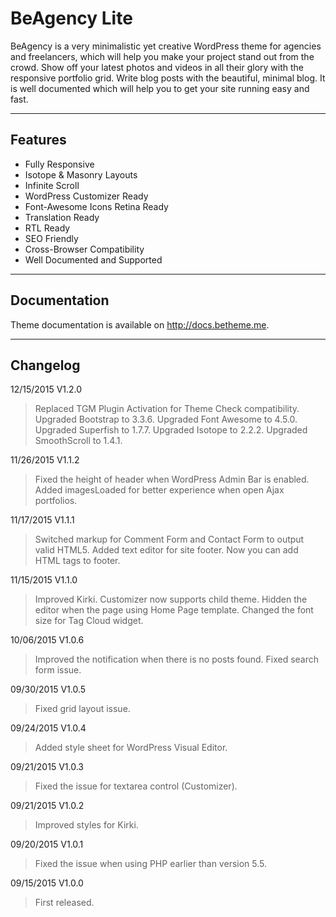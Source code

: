 BeAgency Lite
============

BeAgency is a very minimalistic yet creative WordPress theme for agencies and freelancers, which will help you make your project stand out from the crowd. Show off your latest photos and videos in all their glory with the responsive portfolio grid. Write blog posts with the beautiful, minimal blog. It is well documented which will help you to get your site running easy and fast.

--------

Features
--------

- Fully Responsive
- Isotope & Masonry Layouts
- Infinite Scroll
- WordPress Customizer Ready
- Font-Awesome Icons Retina Ready
- Translation Ready
- RTL Ready
- SEO Friendly
- Cross-Browser Compatibility
- Well Documented and Supported

-------------

Documentation
-------------

Theme documentation is available on http://docs.betheme.me.

---------

Changelog
---------

12/15/2015 V1.2.0
> Replaced TGM Plugin Activation for Theme Check compatibility.
> Upgraded Bootstrap to 3.3.6.
> Upgraded Font Awesome to 4.5.0.
> Upgraded Superfish to 1.7.7.
> Upgraded Isotope to 2.2.2.
> Upgraded SmoothScroll to 1.4.1.

11/26/2015 V1.1.2
> Fixed the height of header when WordPress Admin Bar is enabled.
> Added imagesLoaded for better experience when open Ajax portfolios.

11/17/2015 V1.1.1
> Switched markup for Comment Form and Contact Form to output valid HTML5.
> Added text editor for site footer. Now you can add HTML tags to footer.

11/15/2015 V1.1.0
> Improved Kirki.
> Customizer now supports child theme.
> Hidden the editor when the page using Home Page template.
> Changed the font size for Tag Cloud widget.

10/06/2015 V1.0.6
> Improved the notification when there is no posts found.
> Fixed search form issue.

09/30/2015 V1.0.5
> Fixed grid layout issue.

09/24/2015 V1.0.4
> Added style sheet for WordPress Visual Editor.

09/21/2015 V1.0.3
> Fixed the issue for textarea control (Customizer).

09/21/2015 V1.0.2
> Improved styles for Kirki.

09/20/2015 V1.0.1
> Fixed the issue when using PHP earlier than version 5.5.

09/15/2015 V1.0.0
> First released.